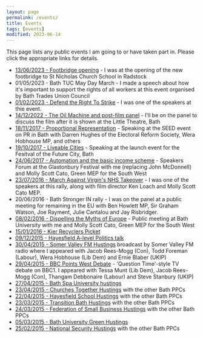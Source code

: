 ```yaml
---
layout: page
permalink: /events/
title: Events
tags: [events]
modified: 2023-06-14
---
```


This page lists any public events I am going to or have taken part in. Please click the
appropriate links for details.

<ul>

  <li><a href="https://newsroom.bathnes.gov.uk/news/new-radstock-footbridge-officially-open">
    13/06/2023 - Footbridge opening</a> - I was at the opening of the new footbridge to St
                 Nicholas Church School in Radstock</li>
  <li>
    01/05/2023 - Bath TUC May Day March - I made a speech about how it's important to support the rights
    of all workers at this event organised by Bath Trades Union Council</li>
  <li><a href="https://www.bathtuc.org/2023/01/23/defend-the-right-to-strike-1-february/">
    01/02/2023 - Defend the Right To Strike</a> - I was one of the speakers at thie event.</li>
  <li><a href="https://www.picturehouses.com/movie-details/000/HO00012407/the-oil-machine-panel">
    14/12/2022 - The Oil Machine and post-film panel</a> - I'll be on the panel to discuss the film
                 after it is shown at the Little Theatre, Bath</li>
  <li><a href="https://www.eventbrite.co.uk/e/proportional-representation-tickets-38581443135">
    18/11/2017 - Proportional Representation</a> - Speaking at the SEED event on PR in Bath with Darren Hughes of
                 the Electoral Reform Society, Wera Hobhouse MP, and others</li>
  <li><a href="https://www.edgearts.org/whats-on/talks/liveable-cities/">
    19/10/2017 - Liveable Cities</a> - Speaking at the launch event for the Fesitval of the Future City, Bath</li>
  <li><a href="http://www.glastonburyfestivals.co.uk/line-up/line-up-2017/?stage#speakersforum">
    24/06/2017 - Automation and the basic income scheme</a> - Speakers Forum at the Glastonbury Festival
                 with me (replacing John McDonnell) and Molly Scott Cato, Green MEP for the South West</li>
  <li><a href="https://www.evensi.uk/march-to-stop-virgin-taking-over-baths-health-services/189757548">
    23/07/2016 - March Against Virgin's NHS Takeover</a> - I was one of the speakers at this rally, along with
                 film director Ken Loach and Molly Scott Cato MEP.</li>
  <li>
    20/06/2016 - Bath Stronger IN rally</a> - I was on the panel at a public meeting for remaining in the EU with
                 Ben Howlett MP, Sir Graham Watson, Joe Rayment, Julie Cantalou and Jay Risbridger.</li>
  <li><a href="https://www.facebook.com/events/983582751711711/">
    08/02/2016 - Dispelling the Myths of Europe</a> - Public meeting at Bath University
                 with me and Molly Scott Cato, Green MEP for the South West</li>
  <li><a href="http://dominictristram.com/2016/01/15/kier-dispute.html">
    15/01/2016 - Kier Recyclers Picket</a></li>
  <li><a href="http://dominictristram.com/2015/12/09/hayesfield-politics.html">09/12/2015 - Hayesfield A-level Politics talk</a></li>
  <li><a href="http://dominictristram.com/2015/04/30/somer-valley-hustings.html">
    30/04/2015 - Somer Valley FM Hustings</a> broadcast by Somer Valley FM radio where I
                 appeared with Jacob Rees-Mogg (Con), Todd Foreman (Labour), Wera Hobhouse (Lib Dem) and Ernie
                 Blaber (UKIP)</li>
  <li><a href="http://dominictristram.com/2015/04/29/bbc-points-west-debate.html">
    29/04/2015 - BBC Points West Debate</a> - 'Question Time'-style TV debate on BBC1.
                 I appeared with Tessa Munt (Lib Dem), Jacob Rees-Mogg (Con), Thangam
                 Debbonaire (Labour) and Steve Stanbury (UKIP)</li>
  <li><a href="http://dominictristram.com/2015/04/27/bath-spa-uni-hustings.html">
  27/04/2015 - Bath Spa University hustings</a></li>
  <li><a href="https://youtu.be/jgOXDeicmk4">
  23/04/2015 - Churches Together Hustings</a> with the other Bath PPCs</li>
  <li><a href="http://dominictristram.com/2015/04/22/hayesfield-hustings.html">
  22/04/2015 - Hayesfield School Hustings</a> with the other Bath PPCs</li>
  <li><a href="https://youtu.be/2b5pCDOUZGw">
  23/03/2015 - Transition Bath Hustings</a> with the other Bath PPCs</li>
  <li><a href="https://youtu.be/Pn1RF_gxd4Q">
    24/03/2015 - Federation of Small Business Hustings</a> with the other Bath PPCs</li>
  <li><a href="https://youtu.be/U3kEPbh6aps">
    05/03/2015 - Bath University Green Hustings</a></li>
  <li><a href="https://youtu.be/sw2sEjL6ZXk">
    25/02/2015 - National Security Hustings</a> with the other Bath PPCs</li>
</ul>
